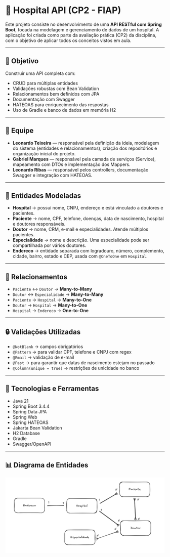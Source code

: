 # 🏥 Hospital API (CP2 - FIAP)

Este projeto consiste no desenvolvimento de uma **API RESTful com Spring Boot**, focada na modelagem e gerenciamento de dados de um hospital. A aplicação foi criada como parte da avaliação prática (CP2) da disciplina, com o objetivo de aplicar todos os conceitos vistos em aula.

---

## 🎯 Objetivo

Construir uma API completa com:

- CRUD para múltiplas entidades
- Validações robustas com Bean Validation
- Relacionamentos bem definidos com JPA
- Documentação com Swagger
- HATEOAS para enriquecimento das respostas
- Uso de Gradle e banco de dados em memória H2

---

## 👥 Equipe

- **Leonardo Teixeira** — responsável pela definição da ideia, modelagem do sistema (entidades e relacionamentos), criação dos repositórios e organização inicial do projeto.
- **Gabriel Marques** — responsável pela camada de serviços (Service), mapeamento com DTOs e implementação dos Mappers.
- **Leonardo Ribas** — responsável pelos controllers, documentação Swagger e integração com HATEOAS.

---

## 🧱 Entidades Modeladas

- **Hospital** → possui nome, CNPJ, endereço e está vinculado a doutores e pacientes.
- **Paciente** → nome, CPF, telefone, doenças, data de nascimento, hospital e doutores responsáveis.
- **Doutor** → nome, CRM, e-mail e especialidades. Atende múltiplos pacientes.
- **Especialidade** → nome e descrição. Uma especialidade pode ser compartilhada por vários doutores.
- **Endereco** → entidade separada com logradouro, número, complemento, cidade, bairro, estado e CEP, usada com `@OneToOne` em `Hospital`.

---

## 🔄 Relacionamentos

- `Paciente` ↔ `Doutor` → **Many-to-Many**
- `Doutor` ↔ `Especialidade` → **Many-to-Many**
- `Paciente` → `Hospital` → **Many-to-One**
- `Doutor` → `Hospital` → **Many-to-One**
- `Hospital` → `Endereco` → **One-to-One**

---

## 🔒 Validações Utilizadas

- `@NotBlank` → campos obrigatórios
- `@Pattern` → para validar CPF, telefone e CNPJ com regex
- `@Email` → validação de e-mail
- `@Past` → para garantir que datas de nascimento estejam no passado
- `@Column(unique = true)` → restrições de unicidade no banco

---

## 🚀 Tecnologias e Ferramentas

- Java 21
- Spring Boot 3.4.4
- Spring Data JPA
- Spring Web
- Spring HATEOAS
- Jakarta Bean Validation
- H2 Database
- Gradle
- Swagger/OpenAPI

---

## 📊 Diagrama de Entidades

![Diagrama de Entidades](./diagrama.png)
